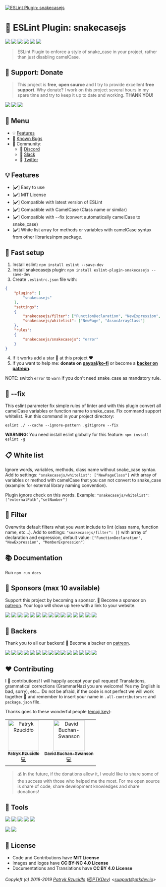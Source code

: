 [![ESLint Plugin: snakecasejs](https://raw.githubusercontent.com/ptkdev/eslint-plugin-snakecasejs/master/.github/assets/eslint_plugin_snakecasejs_logo.png)](https://www.npmjs.com/package/eslint-plugin-snakecasejs)

# 🐍 ESLint Plugin: snakecasejs

[![](https://img.shields.io/badge/version-v2.0.0-lightgrey.svg)](https://github.com/ptkdev/eslint-plugin-snakecasejs/releases) [![](https://img.shields.io/npm/v/eslint-plugin-snakecasejs.svg)](https://www.npmjs.com/package/eslint-plugin-snakecasejs) [![](https://img.shields.io/badge/license-MIT-brightgreen.svg)](#) [![](https://img.shields.io/badge/ES-9-F7DF1E.svg)](https://wikipedia.org/wiki/ECMAScript) [![](https://img.shields.io/badge/powered%20by-eslint-46aef7.svg)](https://www.npmjs.com/package/eslint) [![](https://snyk.io/test/npm/eslint-plugin-snakecasejs/badge.svg)](https://snyk.io/test/github/eslint-plugin-snakecasejs)

> ESLint Plugin to enforce a style of snake_case in your project, rather than just disabling camelCase.

## 🎁 Support: Donate
> This project is **free**, **open source** and I try to provide excellent **free support**. Why donate? I work on this project several hours in my spare time and try to keep it up to date and working. **THANK YOU!**

[![](https://img.shields.io/badge/donate-paypal-005EA6.svg)](http://paypal.ptkdev.io) [![](https://img.shields.io/badge/donate-patreon-F87668.svg)](http://patreon.ptkdev.io) [![](https://img.shields.io/badge/buy%20me-coffee-4B788C.svg)](http://coffee.ptkdev.io)

## 📎 Menu
- 💡 [Features](#-features)
- 🐛 [Known Bugs](https://github.com/ptkdev/eslint-plugin-snakecasejs/issues?q=is%3Aopen+is%3Aissue+label%3Abug)
- 🍻 Community:
  - 🐔 [Discord](http://discord.ptkdev.io)
  - 🐓 [Slack](http://slack.ptkdev.io)
  - 🐤 [Twitter](http://twitter.ptkdev.io)

## 💡 Features
* [✔️] Easy to use
* [✔️] MIT License
* [✔️] Compatible with latest version of ESLint
* [✔️] Compatible with CamelCase (Class name or similar)
* [✔️] Compatible with --fix (convert automatically camelCase to snake_case)
* [✔️] White list array for methods or variables with camelCase syntax from other libraries/npm package.

## 🔨 Fast setup
1. Install eslint: `npm install eslint --save-dev`
2. Install snakecasejs plugin: `npm install eslint-plugin-snakecasejs --save-dev`
3. Create `.eslintrc.json` file with:
```json
{
    "plugins": [
        "snakecasejs"
    ],
    "settings":
    {
        "snakecasejs/filter": ["FunctionDeclaration", "NewExpression", "MemberExpression"],
        "snakecasejs/whitelist": ["NewPage", "AssocArrayClass"]
    },
    "rules":
    {
        "snakecasejs/snakecasejs": "error"
    }
}
```
4. If it works add a star 🌟 at this project ❤️
5. If you want to help me: **donate on [paypal](http://paypal.ptkdev.io)/[ko-fi](http://coffee.ptkdev.io)** or become a **[backer on patreon](http://patreon.ptkdev.io)**.

NOTE: switch `error` to `warn` if you don't need snake_case as mandatory rule.

## 🔧 --fix
This eslint parameter fix simple rules of linter and with this plugin convert all camelCase variables or function name to snake_case.
Fix command support whitelist. Run this command in your project directory:

`eslint ./ --cache --ignore-pattern .gitignore --fix`

**WARNING:** You need install eslint globally for this feature: `npm install eslint -g`

## 📋 White list
Ignore words, variables, methods, class name without snake_case syntax. Add to settings: `"snakecasejs/whitelist": ["NewPageClass"]` with array of variables or method with camelCase that you can not convert to snake_case (example: for external library naming convention).

Plugin ignore check on this words. Example: `"snakecasejs/whitelist": ["externalPath","setNumber"]`

## 🚬 Filter
Overwrite default filters what you want include to lint (class name, function name, etc...). Add to settings: `"snakecasejs/filter": []` with array of declaration and expression, default value: `["FunctionDeclaration", "NewExpression", "MemberExpression"]`

## 📚 Documentation
Run `npm run docs`

## 👑 Sponsors (max 10 available)
Support this project by becoming a sponsor. 🙏 Become a sponsor on [patreon](http://patreon.ptkdev.io). Your logo will show up here with a link to your website.

[![](https://sponsors.ptkdev.io/1/avatar.png)](https://sponsors.ptkdev.io/1/website) [![](https://sponsors.ptkdev.io/2/avatar.png)](https://sponsors.ptkdev.io/2/website) [![](https://sponsors.ptkdev.io/3/avatar.png)](https://sponsors.ptkdev.io/3/website) [![](https://sponsors.ptkdev.io/4/avatar.png)](https://sponsors.ptkdev.io/4/website) [![](https://sponsors.ptkdev.io/5/avatar.png)](https://sponsors.ptkdev.io/5/website) [![](https://sponsors.ptkdev.io/6/avatar.png)](https://sponsors.ptkdev.io/6/website) [![](https://sponsors.ptkdev.io/7/avatar.png)](https://sponsors.ptkdev.io/7/website) [![](https://sponsors.ptkdev.io/8/avatar.png)](https://sponsors.ptkdev.io/8/website) [![](https://sponsors.ptkdev.io/9/avatar.png)](https://sponsors.ptkdev.io/9/website) [![](https://sponsors.ptkdev.io/10/avatar.png)](https://sponsors.ptkdev.io/10/website) [![](https://sponsors.ptkdev.io/11/avatar.png)](https://sponsors.ptkdev.io/11/website) [![](https://sponsors.ptkdev.io/12/avatar.png)](https://sponsors.ptkdev.io/12/website) [![](https://sponsors.ptkdev.io/13/avatar.png)](https://sponsors.ptkdev.io/13/website) [![](https://sponsors.ptkdev.io/14/avatar.png)](https://sponsors.ptkdev.io/14/website) [![](https://sponsors.ptkdev.io/15/avatar.png)](https://sponsors.ptkdev.io/15/website)

## 🦄 Backers
Thank you to all our backers! 🙏 Become a backer on [patreon](http://patreon.ptkdev.io).

[![](https://backers.ptkdev.io/1/avatar.png)](https://backers.ptkdev.io/1/website) [![](https://backers.ptkdev.io/2/avatar.png)](https://backers.ptkdev.io/2/website) [![](https://backers.ptkdev.io/3/avatar.png)](https://backers.ptkdev.io/3/website) [![](https://backers.ptkdev.io/4/avatar.png)](https://backers.ptkdev.io/4/website) [![](https://backers.ptkdev.io/5/avatar.png)](https://backers.ptkdev.io/5/website) [![](https://backers.ptkdev.io/6/avatar.png)](https://backers.ptkdev.io/6/website) [![](https://backers.ptkdev.io/7/avatar.png)](https://backers.ptkdev.io/7/website) [![](https://backers.ptkdev.io/8/avatar.png)](https://backers.ptkdev.io/8/website) [![](https://backers.ptkdev.io/9/avatar.png)](https://backers.ptkdev.io/9/website) [![](https://backers.ptkdev.io/10/avatar.png)](https://backers.ptkdev.io/10/website) [![](https://backers.ptkdev.io/11/avatar.png)](https://backers.ptkdev.io/11/website) [![](https://backers.ptkdev.io/12/avatar.png)](https://backers.ptkdev.io/12/website) [![](https://backers.ptkdev.io/13/avatar.png)](https://backers.ptkdev.io/13/website) [![](https://backers.ptkdev.io/14/avatar.png)](https://backers.ptkdev.io/14/website) [![](https://backers.ptkdev.io/15/avatar.png)](https://backers.ptkdev.io/15/website)

## ❤️ Contributing
I 💟 contributions! I will happily accept your pull request! Translations, grammatical corrections (GrammarNazi you are welcome! Yes my English is bad, sorry), etc... Do not be afraid, if the code is not perfect we will work together 👯 and remember to insert your name in `.all-contributorsrc` and `package.json` file.

Thanks goes to these wonderful people ([emoji key](https://allcontributors.org/docs/en/emoji-key)):

<!-- ALL-CONTRIBUTORS-LIST:START -->
<!-- prettier-ignore -->
<table>
  <tr>
    <td align="center"><a href="https://ptk.dev"><img src="https://avatars1.githubusercontent.com/u/442844?v=4" width="100px;" alt="Patryk Rzucidło"/><br /><sub><b>Patryk Rzucidło</b></sub></a><br /><a href="https://github.com/ptkdev/eslint-plugin-snakecasejs/commits?author=ptkdev" title="Code">💻</a></td>
    <td align="center"><a href="https://deecewan.github.io"><img src="https://avatars1.githubusercontent.com/u/4755785?v=4" width="100px;" alt="David Buchan-Swanson"/><br /><sub><b>David Buchan-Swanson</b></sub></a><br /><a href="https://github.com/ptkdev/eslint-plugin-snakecasejs/commits?author=deecewan" title="Code">💻</a></td>
  </tr>
</table>

<!-- ALL-CONTRIBUTORS-LIST:END -->

> 💰 In the future, if the donations allow it, I would like to share some of the success with those who helped me the most. For me open source is share of code, share development knowledges and share donations!

## 📲 Tools
[![](https://img.shields.io/badge/app-social%20manager%20tools-ff7f19.svg)](http://socialmanager.tools/)
[![](https://img.shields.io/badge/api-instagram%20bot-895a4d.svg)](https://github.com/ptkdev/eslint-plugin-snakecasejs)
[![](https://img.shields.io/badge/api-twitter%20bot-21B7F4.svg)](https://github.com/ptkdev/socialmanagertools-twbot)
[![](https://img.shields.io/badge/api-facebook%20bot-3b5998.svg)](https://github.com/ptkdev/socialmanagertools-fbbot)
[![](https://img.shields.io/badge/telegram%20bot-feed%20rss%20for%20wordpress%20&amp;%20medium-00AB6C.svg)](https://github.com/ptkdev/ptkdev-tgbot)

[![](https://img.shields.io/badge/app-meingifs-E1215B.svg)](https://meingifs.pics/)
[![](https://img.shields.io/badge/stickers-ptkdev-128C7E.svg)](https://stickers.ptkdev.io/)

## 💫 License
* Code and Contributions have **MIT License**
* Images and logos have **CC BY-NC 4.0 License**
* Documentations and Translations have **CC BY 4.0 License**

###### Copyleft (c) 2018-2019 [Patryk Rzucidło](https://ptk.dev) ([@PTKDev](https://twitter.com/ptkdev)) <[support@ptkdev.io](mailto:support@ptkdev.io)>